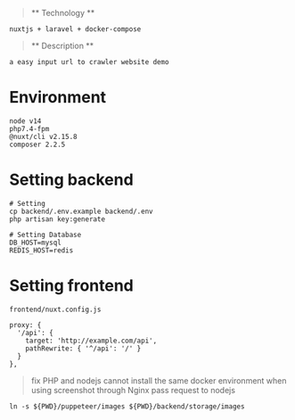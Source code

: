 > ** Technology **

`nuxtjs + laravel + docker-compose`

> ** Description **

`a easy input url to crawler website demo`

# Environment
```
node v14
php7.4-fpm
@nuxt/cli v2.15.8
composer 2.2.5
```

# Setting backend

```
# Setting
cp backend/.env.example backend/.env
php artisan key:generate

# Setting Database
DB_HOST=mysql
REDIS_HOST=redis
```

# Setting frontend

`frontend/nuxt.config.js`

```
proxy: {
  '/api': {
    target: 'http://example.com/api',
    pathRewrite: { '^/api': '/' }
  }
},
```

> fix PHP and nodejs cannot install the same docker environment
> when using screenshot through Nginx pass request to nodejs
```
ln -s ${PWD}/puppeteer/images ${PWD}/backend/storage/images
```